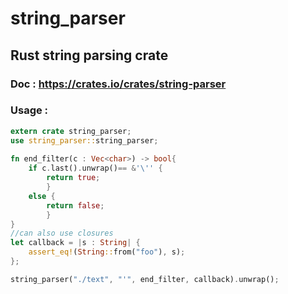 # string_parser
## Rust string parsing crate
### Doc : https://crates.io/crates/string-parser
### Usage :
```Rust
extern crate string_parser;
use string_parser::string_parser; 
 
fn end_filter(c : Vec<char>) -> bool{            
    if c.last().unwrap()== &'\'' {
        return true;
        }
    else {
        return false;
        }   
}
//can also use closures
let callback = |s : String| {
    assert_eq!(String::from("foo"), s); 
};

string_parser("./text", "'", end_filter, callback).unwrap();
```

